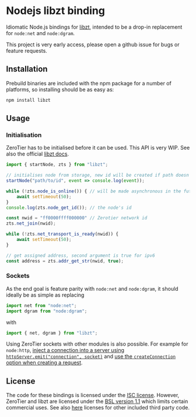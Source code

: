 # Nodejs libzt binding

Idiomatic Node.js bindings for [libzt](https://github.com/zerotier/libzt), intended to be a drop-in replacement for `node:net` and `node:dgram`.

This project is very early access, please open a github issue for bugs or feature requests.

## Installation

Prebuild binaries are included with the npm package for a number of platforms, so installing should be as easy as:

```bash
npm install libzt
```

## Usage

### Initialisation

ZeroTier has to be initialised before it can be used. This API is very WIP. See also the official [libzt docs](https://docs.zerotier.com/sockets).

```ts
import { startNode, zts } from "libzt";

// initialises node from storage, new id will be created if path doesn't exist
startNode("path/to/id", event => console.log(event));

while (!zts.node_is_online()) { // will be made asynchronous in the future
    await setTimeout(50); 
}
console.log(zts.node_get_id()); // the node's id

const nwid = "ff0000ffff000000" // Zerotier network id
zts.net_join(nwid);

while (!zts.net_transport_is_ready(nwid)) {
    await setTimeout(50);
}

// get assigned address, second argument is true for ipv6
const address = zts.addr_get_str(nwid, true);
```

### Sockets

As the end goal is feature parity with `node:net` and `node:dgram`, it should ideally be as simple as replacing

```ts
import net from "node:net";
import dgram from "node:dgram";
```

with

```ts
import { net, dgram } from "libzt";
```

Using ZeroTier sockets with other modules is also possible. For example for `node:http`, [inject a connection into a server using `httpServer.emit("connection", socket)`](https://nodejs.org/docs/latest/api/http.html#event-connection) and [use the `createConnection` option when creating a request](https://nodejs.org/docs/latest/api/http.html#httprequesturl-options-callback).

## License

The code for these bindings is licensed under the [ISC license](LICENSE). However, ZeroTier and libzt are licensed under the [BSL version 1.1](https://github.com/zerotier/libzt/blob/main/README.md#licensing) which limits certain commercial uses. See also [here](ext/libzt/ext/THIRDPARTY.txt) licenses for other included third party code.
